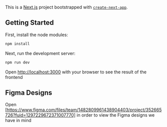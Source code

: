 This is a [Next.js](https://nextjs.org) project bootstrapped with [`create-next-app`](https://nextjs.org/docs/app/api-reference/cli/create-next-app).

## Getting Started

First, install the node modules:
```bash
npm install
```

Next, run the development server:
```bash
npm run dev
```

Open [http://localhost:3000](http://localhost:3000) with your browser to see the result of the frontend

## Figma Designs

Open [https://www.figma.com/files/team/1482809961438904403/project/352665726?fuid=1297229672371007770] in order to view the Figma designs we have in mind
